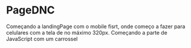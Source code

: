 # PageDNC
Começando a landingPage com o mobile fisrt, onde começo a fazer para celulares com a tela de no máximo 320px. 
Começando a parte de JavaScript com um carrossel
